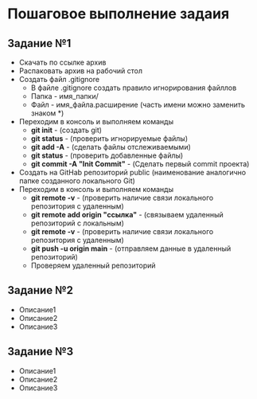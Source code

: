 # Пошаговое выполнение задаия
## Задание №1
* Скачать по ссылке архив    
* Распаковать архив на рабочий стол
* Создать файл .gitignore
    - В файле .gitignore создать правило игнорирования файллов
    - Папка - имя_папки/ 
    - Файл - имя_файла.расширение (часть имени можно заменить знаком *)
* Переходим в консоль  и выполняем команды
    - **git init**   - (создать git) 
    - **git status** - (проверить игнорируемые файлы)
    - **git add -A** - (сделать файлы отслеживаемыми) 
    - **git status** - (проверить добавленные файлы)
    - **git commit -A "Init Commit"** - (Сделать первый commit проекта)  
* Создать на GitHab репозиторий public (наименование аналогично папке созданного локального Git)
* Переходим в консоль  и выполняем команды
    - **git remote -v** - (проверить наличие связи локального репозитория с удаленным)
    - **git remote add origin "ссылка"** - (связываем удаленный репозиторий с локальным)
    - **git remote -v** - (проверить наличие связи локального репозитория с удаленным)
    - **git push -u origin main** - (отправляем данные в удаленный репозиторий)  
    - Проверяем удаленный репозиторий
## Задание №2
* Описание1    
* Описание2    
* Описание3    


## Задание №3
* Описание1    
* Описание2    
* Описание3